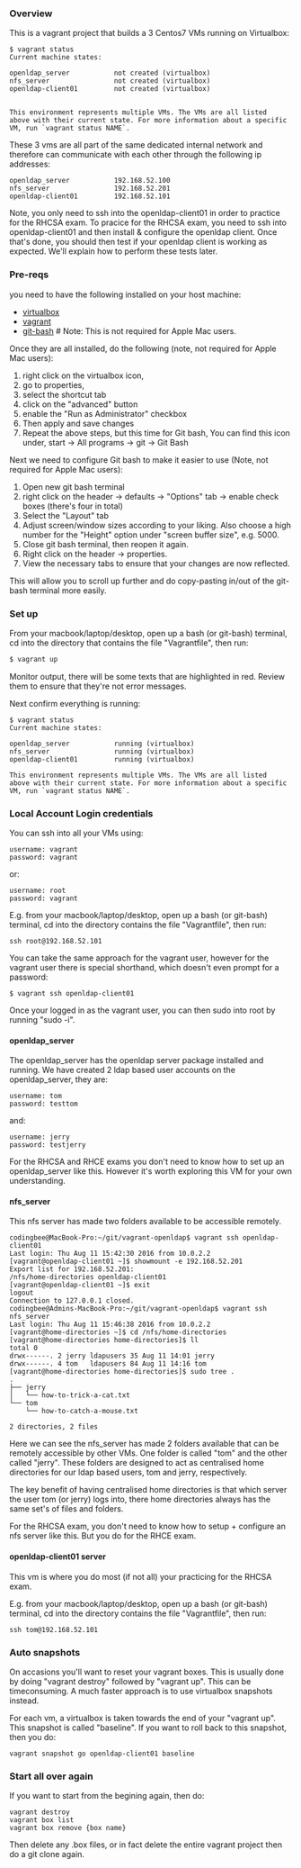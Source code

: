 ### Overview

This is a vagrant project that builds a 3 Centos7 VMs running on Virtualbox:  

```
$ vagrant status
Current machine states:

openldap_server           not created (virtualbox)
nfs_server                not created (virtualbox)
openldap-client01         not created (virtualbox)


This environment represents multiple VMs. The VMs are all listed
above with their current state. For more information about a specific
VM, run `vagrant status NAME`.
```

These 3 vms are all part of the same dedicated internal network and therefore can communicate with each other through the following ip addresses:

```
openldap_server           192.168.52.100
nfs_server                192.168.52.201
openldap-client01         192.168.52.101

```

Note, you only need to ssh into the openldap-client01 in order to practice for the RHCSA exam. To pracice for the RHCSA exam, you need to ssh into openldap-client01 and then install & configure the openldap client. Once that's done, you should then test if your openldap client is working as expected. We'll explain how to perform these tests later.  

### Pre-reqs

you need to have the following installed on your host machine:

* [virtualbox](https://www.virtualbox.org/)  
* [vagrant](https://www.vagrantup.com/)
* [git-bash](https://msysgit.github.io/) # Note: This is not required for Apple Mac users.

Once they are all installed, do the following (note, not required for Apple Mac users):

1. right click on the virtualbox icon,
2. go to properties,
3. select the shortcut tab
4. click on the "advanced" button
5. enable the "Run as Administrator" checkbox
6. Then apply and save changes
7. Repeat the above steps, but this time for Git bash, You can find this icon under, start -> All programs -> git -> Git Bash


Next we need to configure Git bash to make it easier to use (Note, not required for Apple Mac users):

1. Open new git bash terminal
2. right click on the header -> defaults -> "Options" tab -> enable check boxes (there's four in total)
3. Select the "Layout" tab
4. Adjust screen/window sizes according to your liking. Also choose a high number for the "Height" option under "screen buffer size", e.g. 5000.
5. Close git bash terminal, then reopen it again.
6. Right click on the header -> properties.
7. View the necessary tabs to ensure that your changes are now reflected.   

This will allow you to scroll up further and do copy-pasting in/out of the git-bash terminal more easily.  



### Set up

From your macbook/laptop/desktop, open up a bash (or git-bash) terminal, cd into the directory that contains the file "Vagrantfile", then run:

```sh
$ vagrant up
```
Monitor output, there will be some texts that are highlighted in red. Review them to ensure that they're not error messages.


Next confirm everything is running:

```
$ vagrant status
Current machine states:

openldap_server           running (virtualbox)
nfs_server                running (virtualbox)
openldap-client01         running (virtualbox)

This environment represents multiple VMs. The VMs are all listed
above with their current state. For more information about a specific
VM, run `vagrant status NAME`.

```

### Local Account Login credentials
You can ssh into all your VMs using:

```
username: vagrant
password: vagrant
```

or:

```
username: root
password: vagrant
```

E.g. from your macbook/laptop/desktop, open up a bash (or git-bash) terminal, cd into the directory contains the file "Vagrantfile", then run:

```
ssh root@192.168.52.101
```

You can take the same approach for the vagrant user, however for the vagrant user there is special shorthand, which doesn't even prompt for a password:

```
$ vagrant ssh openldap-client01
```

Once your logged in as the vagrant user, you can then sudo into root by running "sudo -i".




#### openldap_server
The openldap_server has the openldap server package installed and running. We have created 2 ldap based user accounts on the openldap_server, they are:

```
username: tom
password: testtom
```

and:

```
username: jerry
password: testjerry
```

For the RHCSA and RHCE exams you don't need to know how to set up an openldap_server like this. However it's worth exploring this VM for your own understanding.

#### nfs_server
This nfs server has made two folders available to be accessible remotely.

```
codingbee@MacBook-Pro:~/git/vagrant-openldap$ vagrant ssh openldap-client01
Last login: Thu Aug 11 15:42:30 2016 from 10.0.2.2
[vagrant@openldap-client01 ~]$ showmount -e 192.168.52.201
Export list for 192.168.52.201:
/nfs/home-directories openldap-client01
[vagrant@openldap-client01 ~]$ exit
logout
Connection to 127.0.0.1 closed.
codingbee@Admins-MacBook-Pro:~/git/vagrant-openldap$ vagrant ssh nfs_server
Last login: Thu Aug 11 15:46:38 2016 from 10.0.2.2
[vagrant@home-directories ~]$ cd /nfs/home-directories
[vagrant@home-directories home-directories]$ ll
total 0
drwx------. 2 jerry ldapusers 35 Aug 11 14:01 jerry
drwx------. 4 tom   ldapusers 84 Aug 11 14:16 tom
[vagrant@home-directories home-directories]$ sudo tree .
.
├── jerry
│   └── how-to-trick-a-cat.txt
└── tom
    └── how-to-catch-a-mouse.txt

2 directories, 2 files
```

Here we can see the nfs_server has made 2 folders available that can be remotely accessible by other VMs. One folder is called "tom" and the other called "jerry". These folders are designed to act as centralised home directories for our ldap based users, tom and jerry, respectively.

The key benefit of having centralised home directories is that which server the user tom (or jerry) logs into, there home directories always has the same set's of files and folders.

For the RHCSA exam, you don't need to know how to setup + configure an nfs server like this. But you do for the RHCE exam.


#### openldap-client01 server

This vm is where you do most (if not all) your practicing for the RHCSA exam. 

E.g. from your macbook/laptop/desktop, open up a bash (or git-bash) terminal, cd into the directory contains the file "Vagrantfile", then run:

```
ssh tom@192.168.52.101
```



### Auto snapshots

On accasions you'll want to reset your vagrant boxes. This is usually done by doing "vagrant destroy" followed by "vagrant up". This can be timeconsuming. A much faster approach is to use virtualbox snapshots instead.


For each vm, a virtualbox is taken towards the end of your "vagrant up". This snapshot is called "baseline". If you want to roll back to this snapshot, then you do:

```
vagrant snapshot go openldap-client01 baseline
```


### Start all over again
If you want to start from the begining again, then do:

```
vagrant destroy
vagrant box list
vagrant box remove {box name}
```

Then delete any .box files, or in fact delete the entire vagrant project then do a git clone again.  
